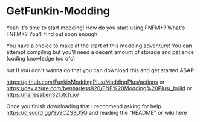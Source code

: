 # GetFunkin-Modding
Yeah It's time to start modding! How do you start using FNFM+? What's FNFM+? You'll find out soon enough

You have a choice to make at the start of this modding adventure! You can attempt compiling but you'll need a decent amount of storage and patience (coding knowledge too ofc)

but If you don't wanna do that you can download this and get started ASAP

https://github.com/FunkinModdingPlus/ModdingPlus/actions or https://dev.azure.com/benharless820/FNF%20Modding%20Plus/_build or https://harlessben321.itch.io/

Once you finish downloading that I reccomend asking for help https://discord.gg/Sy9CZS3D5Q and reading the "README" or wiki here 
